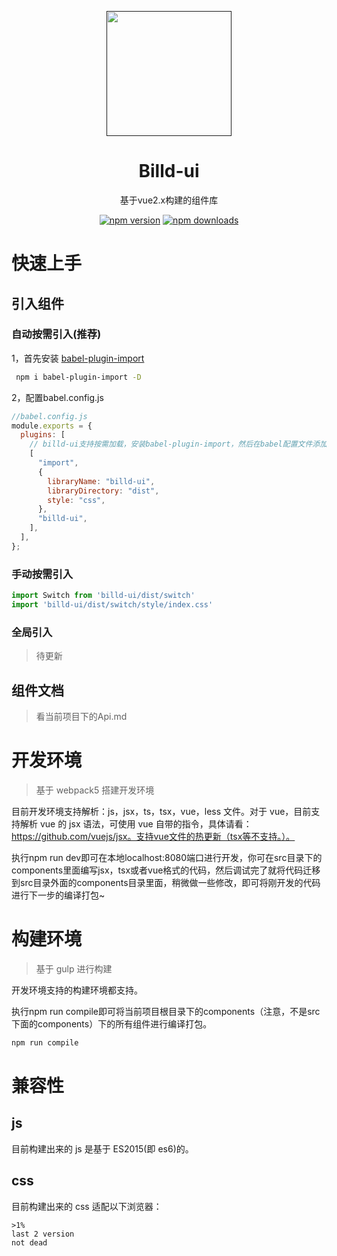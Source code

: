 <p align="center">
  <a href="">
    <img
      width="200"
      src="http://thirdqq.qlogo.cn/g?b=oidb&k=oYtOZYZxRicDmv3WsaGKXFQ&s=640&t=1618498456"
    />
  </a>
</p>

<h1 align="center">
  Billd-ui
</h1>

<div align="center">
基于vue2.x构建的组件库

[![npm version](https://img.shields.io/npm/v/billd-ui)](https://www.npmjs.com/package/billd-ui) [![npm downloads](https://img.shields.io/npm/dw/billd-ui)](https://www.npmjs.com/package/billd-ui)

</div>

# 快速上手

## 引入组件

### 自动按需引入(推荐)

1，首先安装 [babel-plugin-import](https://github.com/ant-design/babel-plugin-import)

```bash
 npm i babel-plugin-import -D
```

2，配置babel.config.js

```js
//babel.config.js
module.exports = {
  plugins: [
    // billd-ui支持按需加载，安装babel-plugin-import，然后在babel配置文件添加如下内容即可
    [
      "import",
      {
        libraryName: "billd-ui",
        libraryDirectory: "dist",
        style: "css",
      },
      "billd-ui",
    ],
  ],
};

```

### 手动按需引入

```js
import Switch from 'billd-ui/dist/switch'
import 'billd-ui/dist/switch/style/index.css'
```

### 全局引入

> 待更新

## 组件文档

> 看当前项目下的Api.md

# 开发环境

> 基于 webpack5 搭建开发环境

目前开发环境支持解析：js，jsx，ts，tsx，vue，less 文件。对于 vue，目前支持解析 vue 的 jsx 语法，可使用 vue 自带的指令，具体请看： https://github.com/vuejs/jsx。支持vue文件的热更新（tsx等不支持。）。

执行npm run dev即可在本地localhost:8080端口进行开发，你可在src目录下的components里面编写jsx，tsx或者vue格式的代码，然后调试完了就将代码迁移到src目录外面的components目录里面，稍微做一些修改，即可将刚开发的代码进行下一步的编译打包~

# 构建环境

> 基于 gulp 进行构建

开发环境支持的构建环境都支持。

执行npm run compile即可将当前项目根目录下的components（注意，不是src下面的components）下的所有组件进行编译打包。

```bash
npm run compile
```



# 兼容性

## js

目前构建出来的 js 是基于 ES2015(即 es6)的。

## css

目前构建出来的 css 适配以下浏览器：

```
>1%
last 2 version
not dead
```
